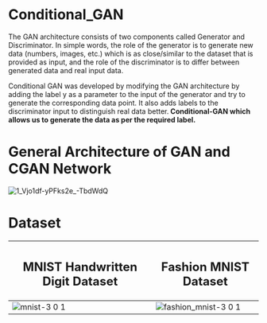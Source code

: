 # Conditional_GAN
The GAN architecture consists of two components called Generator and Discriminator. In simple words, the role of the generator is to generate new data (numbers, images, etc.) which is as close/similar to the dataset that is provided as input, and the role of the discriminator is to differ between generated data and real input data.

Conditional GAN was developed by modifying the GAN architecture by adding the label y as a parameter to the input of the generator and try to generate the corresponding data point. It also adds labels to the discriminator input to distinguish real data better.<b> Conditional-GAN which allows us to generate the data as per the required label.</b>

# General Architecture of GAN and CGAN Network

![1_Vjo1df-yPFks2e_-TbdWdQ](https://user-images.githubusercontent.com/82793670/193399482-ebda2a42-940b-41e9-bfc4-30558cdeaa55.png)


# Dataset 
| <h2>MNIST Handwritten Digit  Dataset</h2> | <h2>Fashion MNIST Dataset</h2> |
| ------------- | ------------- |
| ![mnist-3 0 1](https://user-images.githubusercontent.com/82793670/193400374-298c78da-1fe0-4728-9b93-64cfd8060e6a.png)  | ![fashion_mnist-3 0 1](https://user-images.githubusercontent.com/82793670/193400388-8a08bb2f-7f58-4ed5-b291-783176b09ef6.png) |


